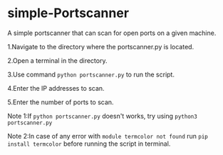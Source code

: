 # simple-Portscanner
A simple portscanner that can scan for open ports on a given machine.

1.Navigate to the directory where the portscanner.py is located.

2.Open a terminal in the directory.

3.Use command `python portscanner.py` to run the script.

4.Enter the IP addresses to scan.

5.Enter the number of ports to scan.

Note 1:If `python portscanner.py` doesn't works, try using `python3 portscanner.py`
      
Note 2:In case of any error with `module termcolor not found` run `pip install termcolor` before          running the script in terminal.
